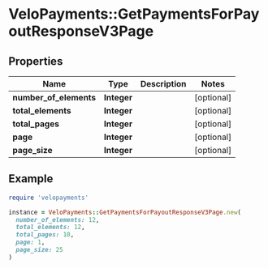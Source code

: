 # VeloPayments::GetPaymentsForPayoutResponseV3Page

## Properties

| Name | Type | Description | Notes |
| ---- | ---- | ----------- | ----- |
| **number_of_elements** | **Integer** |  | [optional] |
| **total_elements** | **Integer** |  | [optional] |
| **total_pages** | **Integer** |  | [optional] |
| **page** | **Integer** |  | [optional] |
| **page_size** | **Integer** |  | [optional] |

## Example

```ruby
require 'velopayments'

instance = VeloPayments::GetPaymentsForPayoutResponseV3Page.new(
  number_of_elements: 12,
  total_elements: 12,
  total_pages: 10,
  page: 1,
  page_size: 25
)
```

